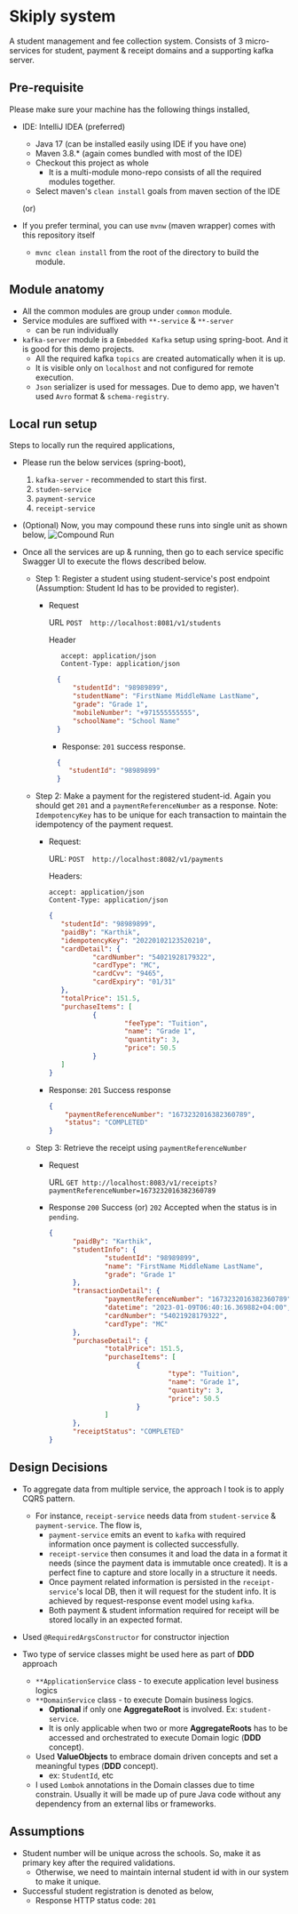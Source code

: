 # Skiply system

A student management and fee collection system. Consists of 3 micro-services for student, payment & receipt domains and a supporting kafka server.

## Pre-requisite

Please make sure your machine has the following things installed,
- IDE: IntelliJ IDEA (preferred)
  - Java 17 (can be installed easily using IDE if you have one)
  - Maven 3.8.* (again comes bundled with most of the IDE)
  - Checkout this project as whole
    - It is a multi-module mono-repo consists of all the required modules together.
  - Select maven's `clean install` goals from maven section of the IDE
  
  (or)

- If you prefer terminal, you can use `mvnw` (maven wrapper) comes with this repository itself
  - `mvnc clean install` from the root of the directory to build the module.

## Module anatomy
  - All the common modules are group under `common` module.
  - Service modules are suffixed with `**-service` & `**-server`
    - can be run individually
  - `kafka-server` module is a `Embedded Kafka` setup using spring-boot. And it is good for this demo projects.
    - All the required kafka `topics` are created automatically when it is up.
    - It is visible only on `localhost` and not configured for remote execution.
    - `Json` serializer is used for messages. Due to demo app, we haven't used `Avro` format & `schema-registry`.
 
## Local run setup
Steps to locally run the required applications,
  - Please run the below services (spring-boot),
    1. `kafka-server` - recommended to start this first.
    2. `studen-service`
    3. `payment-service`
    4. `receipt-service`
    

  - (Optional) Now, you may compound these runs into single unit as shown below,
    ![Compound Run](https://github.com/karthikairam/skiply-system/blob/main/docs/img/img.png?raw=true)

  - Once all the services are up & running, then go to each service specific Swagger UI to execute the flows described below.

    - Step 1: Register a student using student-service's post endpoint (Assumption: Student Id has to be provided to register).
       - Request
         
         URL `POST  http://localhost:8081/v1/students`

         Header
         ```
            accept: application/json
            Content-Type: application/json
         ```
      
         ```json
           {
               "studentId": "98989899",
               "studentName": "FirstName MiddleName LastName",
               "grade": "Grade 1",
               "mobileNumber": "+971555555555",
               "schoolName": "School Name"
           }
           ```
       
           - Response: `201` success response.
            ```json
              {
                 "studentId": "98989899"
              }
            ```
    - Step 2: Make a payment for the registered student-id. Again you should get `201` and a `paymentReferenceNumber` as a response.
      Note: `IdempotencyKey` has to be unique for each transaction to maintain the idempotency of the payment request.
      - Request:
      
         URL: `POST  http://localhost:8082/v1/payments`
      
         Headers:
         ```
        accept: application/json
        Content-Type: application/json
        ```

         ```json
         {
            "studentId": "98989899",
            "paidBy": "Karthik",
            "idempotencyKey": "20220102123520210",
            "cardDetail": {
                    "cardNumber": "54021928179322",
                    "cardType": "MC",
                    "cardCvv": "9465",
                    "cardExpiry": "01/31"
            },
            "totalPrice": 151.5,
            "purchaseItems": [
                    {
                            "feeType": "Tuition",
                            "name": "Grade 1",
                            "quantity": 3,
                            "price": 50.5
                    }
            ]
         }
         ```
      - Response: `201` Success response
          ```json
          {
              "paymentReferenceNumber": "1673232016382360789",
              "status": "COMPLETED"
          }
          ```

    - Step 3: Retrieve the receipt using `paymentReferenceNumber` 
      - Request
     
         URL `GET http://localhost:8083/v1/receipts?paymentReferenceNumber=1673232016382360789`
     
      - Response `200` Success  (or) `202` Accepted when the status is in `pending`.
       
           ```json
           {
                 "paidBy": "Karthik",
                 "studentInfo": {
                         "studentId": "98989899",
                         "name": "FirstName MiddleName LastName",
                         "grade": "Grade 1"
                 },
                 "transactionDetail": {
                         "paymentReferenceNumber": "1673232016382360789",
                         "datetime": "2023-01-09T06:40:16.369882+04:00",
                         "cardNumber": "54021928179322",
                         "cardType": "MC"
                 },
                 "purchaseDetail": {
                         "totalPrice": 151.5,
                         "purchaseItems": [
                                 {
                                         "type": "Tuition",
                                         "name": "Grade 1",
                                         "quantity": 3,
                                         "price": 50.5
                                 }
                         ]
                 },
                 "receiptStatus": "COMPLETED"
           }
           ```

## Design Decisions
- To aggregate data from multiple service, the approach I took is to apply CQRS pattern. 
  - For instance, `receipt-service` needs data from `student-service` & `payment-service`. The flow is,
    - `payment-service` emits an event to `kafka` with required information once payment is collected successfully.
    - `receipt-service` then consumes it and load the data in a format it needs (since the payment data is immutable 
    once created). It is a perfect fine to capture and store locally in a structure it needs.
    - Once payment related information is persisted in the `receipt-service`'s local DB, then it will request for 
    the student info. It is achieved by request-response event model using `kafka`.
    - Both payment & student information required for receipt will be stored locally in an expected format.
  
- Used `@RequiredArgsConstructor` for constructor injection
- Two type of service classes might be used here as part of **DDD** approach 
  - `**ApplicationService` class - to execute application level business logics
  - `**DomainService` class - to execute Domain business logics.
    - **Optional** if only one **AggregateRoot** is involved. Ex: `student-service`. 
    - It is only applicable when two or more **AggregateRoots** has to be accessed and orchestrated to execute 
    Domain logic (**DDD** concept).
  - Used **ValueObjects** to embrace domain driven concepts and set a meaningful types (**DDD** concept).
    - ex: `StudentId`, etc
  - I used `Lombok` annotations in the Domain classes due to time constrain. Usually it will be made up of 
  pure Java code without any dependency from an external libs or frameworks.

## Assumptions
- Student number will be unique across the schools. So, make it as primary key after the required validations.
  - Otherwise, we need to maintain internal student id with in our system to make it unique.
- Successful student registration is denoted as below,
  - Response HTTP status code: `201`